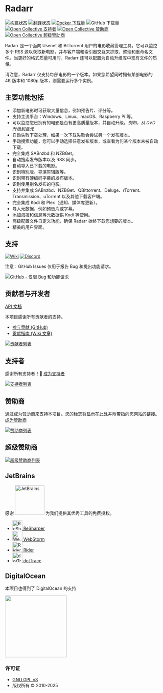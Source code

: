 # Radarr

[![构建状态](https://dev.azure.com/Radarr/Radarr/_apis/build/status/Radarr.Radarr?branchName=develop)](https://dev.azure.com/Radarr/Radarr/_build/latest?definitionId=1&branchName=develop)
[![翻译状态](https://translate.servarr.com/widget/servarr/radarr/svg-badge.svg)](https://translate.servarr.com/engage/servarr/?utm_source=widget)
[![Docker 下载量](https://img.shields.io/docker/pulls/linuxserver/radarr.svg)](https://wiki.servarr.com/radarr/installation/docker)
![GitHub 下载量](https://img.shields.io/github/downloads/Radarr/Radarr/total.svg)
[![Open Collective 支持者](https://opencollective.com/Radarr/backers/badge.svg)](#backers)
[![Open Collective 赞助商](https://opencollective.com/Radarr/sponsors/badge.svg)](#sponsors)
[![Open Collective 超级赞助商](https://opencollective.com/Radarr/megasponsors/badge.svg)](#mega-sponsors)

Radarr 是一个面向 Usenet 和 BitTorrent 用户的电影收藏管理工具。它可以监控多个 RSS 源以获取新电影，并与客户端和索引器交互来抓取、整理和重命名文件。当更好的格式质量可用时，Radarr 还可以配置为自动升级库中现有文件的质量。

请注意，Radarr 仅支持每部电影的一个版本。如果您希望同时拥有某部电影的 4K 版本和 1080p 版本，则需要运行多个实例。

## 主要功能包括

* 添加新电影时可获取大量信息，例如预告片、评分等。
* 支持主流平台：Windows、Linux、macOS、Raspberry Pi 等。
* 可以监控您已拥有的电影是否有更高质量版本，并自动升级。_例如，从 DVD 升级到蓝光_
* 自动失败下载处理，如果一次下载失败会尝试另一个发布版本。
* 手动搜索功能，您可以手动选择任意发布版本，或查看为何某个版本未被自动下载。
* 完全集成 SABnzbd 和 NZBGet。
* 自动搜索发布版本以及 RSS 同步。
* 自动导入已下载的电影。
* 识别特别版、导演剪辑版等。
* 识别带有硬编码字幕的发布版本。
* 识别使用别名发布的电影。
* 支持并集成 SABnzbd、NZBGet、QBittorrent、Deluge、rTorrent、Transmission、uTorrent 以及其他下载客户端。
* 完全集成 Kodi 和 Plex（通知、媒体库更新）。
* 导入元数据，例如预告片或字幕。
* 添加海报和信息等元数据供 Kodi 等使用。
* 高级配置文件自定义功能，确保 Radarr 始终下载您想要的版本。
* 精美的用户界面。

## 支持

[![Wiki](https://img.shields.io/badge/servarr-wiki-181717.svg?maxAge=60)](https://wiki.servarr.com/radarr)
[![Discord](https://img.shields.io/badge/discord-chat-7289DA.svg?maxAge=60)](https://radarr.video/discord)

注意：GitHub Issues 仅用于报告 Bug 和提出功能请求。

[![GitHub - 仅限 Bug 和功能请求](https://img.shields.io/badge/github-issues-red.svg?maxAge=60)](https://github.com/Radarr/Radarr/issues)

## 贡献者与开发者

[API 文档](https://radarr.video/docs/api/)

本项目感谢所有贡献者的支持。
- [参与贡献 (GitHub)](CONTRIBUTING.md)
- [贡献指南 (Wiki 文章)](https://wiki.servarr.com/radarr/contributing)

[![贡献者列表](https://opencollective.com/Radarr/contributors.svg?width=890&button=false)](https://github.com/Radarr/Radarr/graphs/contributors)

## 支持者

感谢所有支持者！🙏 [成为支持者](https://opencollective.com/Radarr#backer)

[![支持者列表](https://opencollective.com/Radarr/backers.svg?width=890)](https://opencollective.com/Radarr#backer)

## 赞助商

通过成为赞助商来支持本项目。您的标志将显示在此处并附带指向您网站的链接。[成为赞助商](https://opencollective.com/Radarr#sponsor)

[![赞助商列表](https://opencollective.com/Radarr/sponsors.svg?width=890)](https://opencollective.com/Radarr#sponsor)

## 超级赞助商

[![超级赞助商列表](https://opencollective.com/Radarr/tiers/mega-sponsor.svg?width=890)](https://opencollective.com/Radarr#mega-sponsor)

## JetBrains

感谢 [<img src="https://resources.jetbrains.com/storage/products/company/brand/logos/jetbrains.png" alt="JetBrains" width="96">](http://www.jetbrains.com/) 为我们提供其优秀工具的免费授权。

* [<img src="https://resources.jetbrains.com/storage/products/company/brand/logos/ReSharper_icon.png" alt="ReSharper" width="32"> ReSharper](http://www.jetbrains.com/resharper/)
* [<img src="https://resources.jetbrains.com/storage/products/company/brand/logos/WebStorm_icon.png" alt="WebStorm" width="32"> WebStorm](http://www.jetbrains.com/webstorm/)
* [<img src="https://resources.jetbrains.com/storage/products/company/brand/logos/Rider_icon.png" alt="Rider" width="32"> Rider](http://www.jetbrains.com/rider/)
* [<img src="https://resources.jetbrains.com/storage/products/company/brand/logos/dotTrace_icon.png" alt="dotTrace" width="32"> dotTrace](http://www.jetbrains.com/dottrace/)

## DigitalOcean

本项目也得到了 DigitalOcean 的支持
<p>
  <a href="https://www.digitalocean.com/">
    <img src="https://opensource.nyc3.cdn.digitaloceanspaces.com/attribution/assets/SVG/DO_Logo_horizontal_blue.svg" width="201px">
  </a>
</p>

### 许可证

* [GNU GPL v3](http://www.gnu.org/licenses/gpl.html)
* 版权所有 © 2010-2025